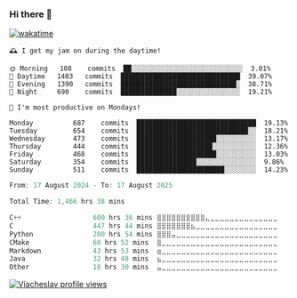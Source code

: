 ### Hi there 👋

[![wakatime](https://wakatime.com/badge/user/018c696b-0bdf-43bb-ab77-72c32d0bf4fe.svg)](https://wakatime.com/@018c696b-0bdf-43bb-ab77-72c32d0bf4fe)

<!-- README-STATS:START -->

```
🕰️ I get my jam on during the daytime!

🌞 Morning  	108    commits	██░░░░░░░░░░░░░░░░░░░░░░░░░░░░	3.01%
🌆 Daytime  	1403   commits	██████████████████████████████	39.07%
🌃 Evening  	1390   commits	█████████████████████████████░	38.71%
🌙 Night    	690    commits	██████████████░░░░░░░░░░░░░░░░	19.21%
```

```
📅 I'm most productive on Mondays!

Monday      	687    commits	██████████████████████████████	19.13%
Tuesday     	654    commits	████████████████████████████░░	18.21%
Wednesday   	473    commits	████████████████████░░░░░░░░░░	13.17%
Thursday    	444    commits	███████████████████░░░░░░░░░░░	12.36%
Friday      	468    commits	████████████████████░░░░░░░░░░	13.03%
Saturday    	354    commits	███████████████░░░░░░░░░░░░░░░	9.86%
Sunday      	511    commits	██████████████████████░░░░░░░░	14.23%
```

<!-- README-STATS:END -->

<!--START_SECTION:waka-->

```C
From: 17 August 2024 - To: 17 August 2025

Total Time: 1,466 hrs 38 mins

C++                  600 hrs 36 mins ⣿⣿⣿⣿⣿⣿⣿⣿⣿⣿⣄⣀⣀⣀⣀⣀⣀⣀⣀⣀⣀⣀⣀⣀⣀   40.44 %
C                    447 hrs 44 mins ⣿⣿⣿⣿⣿⣿⣿⣦⣀⣀⣀⣀⣀⣀⣀⣀⣀⣀⣀⣀⣀⣀⣀⣀⣀   30.15 %
Python               200 hrs 54 mins ⣿⣿⣿⣤⣀⣀⣀⣀⣀⣀⣀⣀⣀⣀⣀⣀⣀⣀⣀⣀⣀⣀⣀⣀⣀   13.53 %
CMake                60 hrs 52 mins  ⣿⣀⣀⣀⣀⣀⣀⣀⣀⣀⣀⣀⣀⣀⣀⣀⣀⣀⣀⣀⣀⣀⣀⣀⣀   04.10 %
Markdown             43 hrs 53 mins  ⣶⣀⣀⣀⣀⣀⣀⣀⣀⣀⣀⣀⣀⣀⣀⣀⣀⣀⣀⣀⣀⣀⣀⣀⣀   02.96 %
Java                 32 hrs 48 mins  ⣦⣀⣀⣀⣀⣀⣀⣀⣀⣀⣀⣀⣀⣀⣀⣀⣀⣀⣀⣀⣀⣀⣀⣀⣀   02.21 %
Other                18 hrs 30 mins  ⣤⣀⣀⣀⣀⣀⣀⣀⣀⣀⣀⣀⣀⣀⣀⣀⣀⣀⣀⣀⣀⣀⣀⣀⣀   01.25 %
```

<!--END_SECTION:waka-->

[![Viacheslav profile views](https://u8views.com/api/v1/github/profiles/25109435/views/day-week-month-total-count.svg)](https://u8views.com/github/Mcublog)
